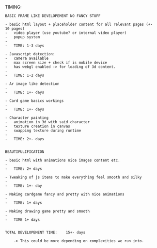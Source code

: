 TIMING:

	BASIC FRAME LIKE DEVELOPEMENT NO FANCY STUFF

	- basic html layout + placeholder content for all relevant pages (+- 10 pages)
	-	video player (use youtube? or internal video player)
	-	popup system 
	- 
	-	TIME: 1-3 days

	- Javascript detection:
	-	camera available
	-	max screen size + check if is mobile device 
	-	has webgl enabled -> for loading of 3d content. 
	-
	-	TIME: 1-2 days 

	- Ar image like detection 
	-
	-	TIME: 1+- days

	- Card game basics workings
	-
	-	TIME: 1+- days

	- Character painting
	-	animation in 3d with said character
	-	texture creation in canvas
	-	swapping texture during runtime
	- 
	- 	TIME: 2+- days


	BEAUTIFULIFICATION 

	- basic html with animations nice images content etc. 
	-		
	-	TIME: 2+ days

	- Tweaking of js items to make everything feel smooth and silky
	-
	- 	TIME: 1+- day

	- Making cardgame fancy and pretty with nice animations
	-
	- 	TIME: 1+ days

	- Making drawing game pretty and smooth
	-
	- 	TIME 1+ days


	TOTAL DEVELOPEMENT TIME: 	15+- days
		
		-> This could be more depending on complexities we run into. 